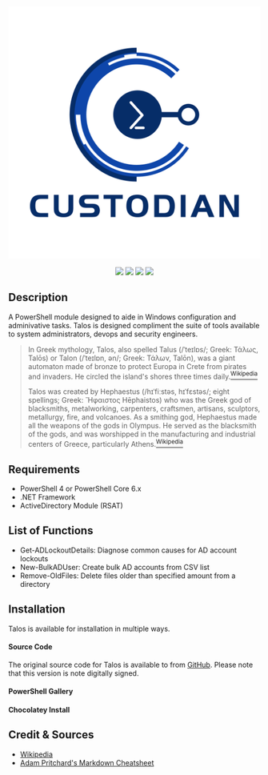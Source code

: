 <p align="center">
    <img src="./images/logo.png">
</p>
<p align="center">
<img src="https://img.shields.io/github/last-commit/altCipher/Talos?style=flat-square">
<img src="https://img.shields.io/github/v/release/altCipher/Talos?include_prereleases&style=flat-square">
<img src="https://img.shields.io/github/issues-raw/altCipher/Talos?style=flat-square">
<img src="https://img.shields.io/github/license/altCipher/Talos?style=flat-square">
</p>

## Description
A PowerShell module designed to aide in Windows configuration and adminivative tasks. Talos is designed compliment the suite of tools available to system administrators, devops and security engineers.
>In Greek mythology, Talos, also spelled Talus (/ˈteɪlɒs/; Greek: Τάλως, Talōs) or Talon (/ˈteɪlɒn, ən/; Greek: Τάλων, Talōn), was a giant automaton made of bronze to protect Europa in Crete from pirates and invaders. He circled the island's shores three times daily.[<sup>Wikipedia</sup>][1] 
>
>Talos was created by Hephaestus (/hɪˈfiːstəs, hɪˈfɛstəs/; eight spellings; Greek: Ἥφαιστος Hēphaistos) who was the Greek god of blacksmiths, metalworking, carpenters, craftsmen, artisans, sculptors, metallurgy, fire, and volcanoes. As a smithing god, Hephaestus made all the weapons of the gods in Olympus. He served as the blacksmith of the gods, and was worshipped in the manufacturing and industrial centers of Greece, particularly Athens.[<sup>Wikipedia</sup>][2] 

## Requirements
* PowerShell 4 or PowerShell Core 6.x
* .NET Framework
* ActiveDirectory Module (RSAT)

## List of Functions
* Get-ADLockoutDetails: Diagnose common causes for AD account lockouts
* New-BulkADUser: Create bulk AD accounts from CSV list
* Remove-OldFiles: Delete files older than specified amount from a directory

## Installation
Talos is available for installation in multiple ways.
#### Source Code
The original source code for Talos is available to from [GitHub](https://github.com/altCipher/Talos). Please note that this version is note digitally signed.  
#### PowerShell Gallery
#### Chocolatey Install

## Credit & Sources
* [Wikipedia](https://en.wikipedia.org)
* [Adam Pritchard's Markdown Cheatsheet](https://github.com/adam-p/markdown-here/wiki/Markdown-Cheatsheet)

[1]: https://en.wikipedia.org/wiki/Talos
[2]: https://en.wikipedia.org/wiki/Hephaestus
